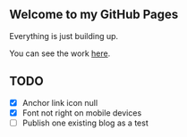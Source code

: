 ## Welcome to my GitHub Pages

Everything is just building up.

You can see the work [here](https://easy121.github.io/).

## TODO
- [x] Anchor link icon null
- [x] Font not right on mobile devices
- [ ] Publish one existing blog as a test